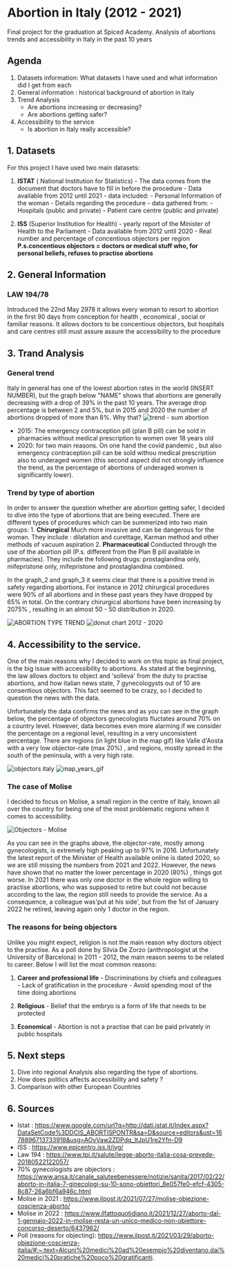 # Abortion in Italy (2012 - 2021)
Final project for the graduation at Spiced Academy. Analysis of abortions trends and accessibility in Italy in the past 10 years 

## Agenda
  1. Datasets information: What datasets I have used and what information did I get from each
  2. General information : historical background of abortion in Italy
  3. Trend Analysis
      - Are abortions increasing or decreasing? 
      - Are abortions getting safer?
  4. Accessibility to the service
      - Is abortion in Italy really accessible? 

## 1. Datasets
For this project I have used two main datasets:

   1. **ISTAT** ( National Institution for Statistics) 
            - The data comes from the document that doctors have to fill in before the procedure
            - Data available from 2012 until 2021 
            - data included: 
               - Personal Information of the woman
               - Details regarding the procedure 
            - data gathered from:
               -  Hospitals (public and private)
               -  Patient care centre (public and private)
             
   2. **ISS** (Superior Institution for Health) 
            - yearly report of the Minister of Health to the Parliament 
            - Data available from 2012 until 2020
            - Real number and percentage of concentious objectors per region
            **P.s.concentious objectors = doctors or medical stuff who, for personal beliefs, refuses to practise abortions** 
            
## 2. General Information

   ### LAW 194/78
Introduced the 22nd May 2978 it allows every woman to resort to abortion in the first 90 days from conception for health , economical , social or familiar reasons.
It allows doctors to be concentious objectors, but hospitals and care centres still must assure assure the accessibility to the procedure

## 3. Trand Analysis

  ### General trend 
Italy in general has one of the lowest abortion rates in the world (INSERT NUMBER), but the graph below "NAME" shows that abortions are generally decreasing with a drop of 39% in the past 10 years. The average drop percentage is between 2 and 5%, but in 2015 and 2020 the number of abortions dropped of more than 8%. Why that? 
![trend - sum abortion ](https://user-images.githubusercontent.com/121899817/225326924-1c4e1783-53e2-4e13-b960-cd8897843ead.png)

  - 2015: The emergency contraception pill (plan B pill) can be sold in pharmacies without medical prescription to women over 18 years old
  - 2020: for two main reasons. On one hand the covid pandemic , but also emergency contraception pill can be sold withou medical prescription also to underaged women (this second aspect did not strongly influence the trend, as the percentage of abortions of underaged women is significantly lower). 

   ### Trend by type of abortion
In order to answer the question whether are abortion getting safer, I decided to dive into the type of abortions that are being executed.
There are different types of procedures which can be summerized into two main groups:
    1. **Chirurgical**
      Much more invasive and can be dangerous for the woman.
      They include : dilatation and curettage, Karman method and other methods of vacuum aspiration
    2. **Pharmaceutical**
      Conducted through the use of the abortion pill (P.s. different from the Plan B pill available in pharmacies). 
      They include the following drugs: prostaglandina only, mifepristone only, mifepristone and prostaglandina combined. 
  
In the graph_2 and graph_3 it seems clear that there is a positive trend in safety regarding abortions. For instance in 2012 chirurgical procedures were 90% of all abortions and in these past years they have dropped by 65% in total. On the contrary chirurgical abortions have been increasing by 2075% , resulting in an almost 50 - 50 distribution in 2020.

![ABORTION TYPE TREND](https://user-images.githubusercontent.com/121899817/225330362-f58e136d-1ca7-4b6b-996b-9d5dfea2f88b.png)
![donut chart 2012 - 2020](https://user-images.githubusercontent.com/121899817/225330564-3633e908-e842-4f69-80be-9fb0e55aac99.png)

## 4. Accessibility to the service.
One of the main reasons why I decided to work on this topic as final project, is the big issue with accessibility to abortions. As stated at the beginning, the law allows doctors to object and 'solleva' from the duty to practise abortions, and how italian news state, 7 gynecologysts out of 10 are consentious objectors. This fact seemed to be crazy, so I decided to question the news with the data. 

Unfortunately the data confirms the news and as you can see in the graph below, the percentage of objectors gynecologists fluctates around 70% on a country level. However, data becomes even more alarming if we consider the percentage on a regional level, resulting in a very unconsistent percentage. There are regions (in light blue in the map gif) like Valle d'Aosta with a very low objector-rate (max 20%) , and regions, mostly spread in the south of the peninsula, with a very high rate. 

![objectors italy](https://user-images.githubusercontent.com/121899817/225341948-f3d11745-e9eb-41a8-bccf-e632f00afba7.png)
![map_years_gif](https://user-images.githubusercontent.com/121899817/225342011-58433ff7-58a0-4f6d-aa2f-5e822522f475.gif)

   ### The case of Molise 
   
I decided to focus on Molise, a small region in the centre of Italy, known all over the country for being one of the most problematic regions when it comes to accessibility.

![Objectors - Molise](https://user-images.githubusercontent.com/121899817/225345297-1c2b568a-40f6-446a-868d-9ff2034d3c50.png)

As you can see in the graphs above, the objector-rate, mostly among gynecologists, is extremely high peaking up to 97% in 2016. Unfortunately the latest report of the Minister of Health available online is dated 2020, so we are still missing the numbers from 2021 and 2022. However, the news have shown that no matter the lower percentage in 2020 (80%) , things got worse. In 2021 there was only one doctor in the whole region willing to practise abortions, who was supposed to retire but could not because according to the law, the region still needs to provide the service. As a consequence, a colleague was'put at his side', but from the 1st of January 2022 he retired, leaving again only 1 doctor in the region. 

  ### The reasons for being objectors
Unlike you might expect, religion is not the main reason why doctors object to the practise. As a poll done by Silvia De Zorzo (anthropologist at the University of Barcelona) in 2011 - 2012, the main reason seems to be related to career. Below I will list the most common reasons: 
  1. **Career and professional life**
    - Discriminations by chiefs and colleagues 
    - Lack of gratification in the procedure 
    - Avoid spending most of the time doing abortions

  2. **Religious**
    - Belief that the embryo is a form of life that needs to be protected

  3. **Economical**
    - Abortion is not a practise that can be paid privately in public hospitals
    
## 5. Next steps    

  1. Dive into regional Analysis also regarding the type of abortions.
  2. How does politics affects accessibility and safety ? 
  3. Comparison with other European Countries 

## 6. Sources
  - Istat : https://www.google.com/url?q=http://dati.istat.it/Index.aspx?DataSetCode%3DDCIS_ABORTISPONTR&sa=D&source=editors&ust=1678896713733918&usg=AOvVaw2ZDPdq_ItJpU1re2Yfn-D9
  - ISS : https://www.epicentro.iss.it/ivg/
  - Law 194 : https://www.tpi.it/salute/legge-aborto-italia-cosa-prevede-20180522122057/
  - 70% gynecologists are objectors : https://www.ansa.it/canale_saluteebenessere/notizie/sanita/2017/02/22/aborto-in-italia-7-ginecologi-su-10-sono-obiettori_8e057fe0-efcf-4305-8c87-26a6bf6a946c.html
  - Molise in 2021 : https://www.ilpost.it/2021/07/27/molise-obiezione-coscienza-aborto/ 
  -  Molise in 2022 : https://www.ilfattoquotidiano.it/2021/12/27/aborto-dal-1-gennaio-2022-in-molise-resta-un-unico-medico-non-obiettore-concorso-deserto/6437962/
  - Poll (reasons for objecting): https://www.ilpost.it/2021/03/29/aborto-obiezione-coscienza-italia/#:~:text=Alcuni%20medici%20ad%20esempio%20diventano,dai%20medici%20pratiche%20poco%20gratificanti.



